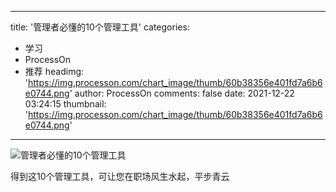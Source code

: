 
---
title: '管理者必懂的10个管理工具'
categories: 
 - 学习
 - ProcessOn
 - 推荐
headimg: 'https://img.processon.com/chart_image/thumb/60b38356e401fd7a6b6e0744.png'
author: ProcessOn
comments: false
date: 2021-12-22 03:24:15
thumbnail: 'https://img.processon.com/chart_image/thumb/60b38356e401fd7a6b6e0744.png'
---

<div>   
<img class="thumb" alt="管理者必懂的10个管理工具" src="https://img.processon.com/chart_image/thumb/60b38356e401fd7a6b6e0744.png" referrerpolicy="no-referrer">
<p>得到这10个管理工具，可让您在职场风生水起，平步青云</p>  
</div>
            
